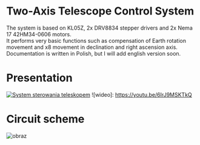 # Two-Axis Telescope Control System

The system is based on KL05Z, 2x DRV8834 stepper drivers and 2x Nema 17 42HM34-0606 motors. <br />
It performs very basic functions such as compensation of Earth rotation movement and x8 movement in declination and right ascension axis. <br />
Documentation is written in Polish, but I will add english version soon.

# Presentation

[![System sterowania teleskopem](https://i.ytimg.com/vi_webp/6IrJ9MSKTkQ/maxresdefault.webp)](https://www.youtube.com/watch?v=6IrJ9MSKTkQ "System sterowania teleskopem")
![wideo]: https://youtu.be/6IrJ9MSKTkQ

# Circuit scheme
![obraz](https://user-images.githubusercontent.com/48327929/111927956-9398ab80-8ab2-11eb-8673-bc2fc4172555.png)

